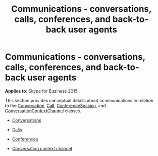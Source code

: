 ﻿---
title: Communications - conversations, calls, conferences, and back-to-back user agents
TOCTitle: Communications - conversations, calls, conferences, and back-to-back user agents
ms:assetid: 441bc842-8f38-453a-b398-74ddebdcdaeb
ms:mtpsurl: https://msdn.microsoft.com/en-us/library/Dn465995(v=office.16)
ms:contentKeyID: 65239911
ms.date: 07/27/2015
mtps_version: v=office.16
---

# Communications - conversations, calls, conferences, and back-to-back user agents


**Applies to**: Skype for Business 2015

This section provides conceptual details about communications in relation to the [Conversation](https://msdn.microsoft.com/en-us/library/hh349224\(v=office.16\)), [Call](https://docs.microsoft.com/dotnet/api/microsoft.rtc.collaboration.call?view=ucma-api), [ConferenceSession](https://msdn.microsoft.com/en-us/library/hh349315\(v=office.16\)), and [ConversationContextChannel](https://msdn.microsoft.com/en-us/library/hh161849\(v=office.16\)) classes.

  - [Conversations](conversations.md)

  - [Calls](calls.md)

  - [Conferences](conferences.md)

  - [Conversation context channel](conversation-context-channel.md)

